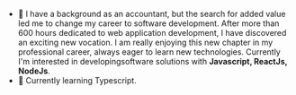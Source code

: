 - 🔭 I have a background as an accountant, but the search for added value led me to change my career to software development.
     After more than 600 hours dedicated to web application development, I have discovered an exciting new vocation. I am really enjoying this new chapter      in my professional career, always eager to learn new technologies. Currently I'm interested in developingsoftware solutions with **Javascript, ReactJs, NodeJs**.
- 🌱 Currently learning Typescript. 


